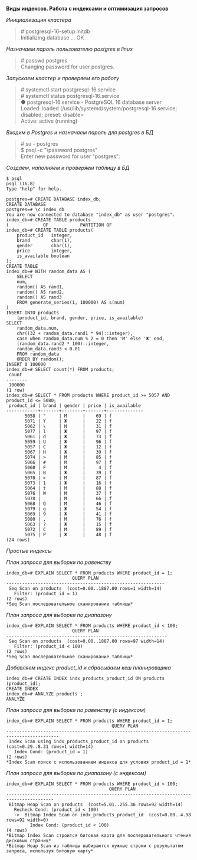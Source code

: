 **Виды индексов. Работа с индексами и оптимизация запросов**  
  
*Инициализация кластера*  
> \# postgresql-16-setup initdb  
> Initializing database ... OK  
  
*Назначаем пароль пользователю postgres в linux*  
> \# passwd postgres  
> Changing password for user postgres.  
  
*Запускаем кластер и проверяем его работу*  
> \# systemctl start postgresql-16.service  
> \# systemctl status postgresql-16.service  
> ● postgresql-16.service - PostgreSQL 16 database server  
> Loaded: loaded (/usr/lib/systemd/system/postgresql-16.service; disabled; preset: disable>  
> Active: active (running)  
  
*Входим в Postgres и назначаем пароль для postgres в БД*  
> \# su - postgres  
> \$ psql -c "\password postgres"  
> Enter new password for user "postgres":  
  
*Создаем, наполняем и проверяем таблицу в БД*  
```
$ psql 
psql (16.8)
Type "help" for help.

postgres=# CREATE DATABASE index_db;
CREATE DATABASE
postgres=# \c index_db 
You are now connected to database "index_db" as user "postgres".
index_db=# CREATE TABLE products 
(             OF            PARTITION OF  
index_db=# CREATE TABLE products(
    product_id   integer,
    brand        char(1),
    gender       char(1),
    price        integer,
    is_available boolean
);
CREATE TABLE
index_db=# WITH random_data AS (
    SELECT
    num,
    random() AS rand1,
    random() AS rand2,
    random() AS rand3
    FROM generate_series(1, 100000) AS s(num)
)
INSERT INTO products
    (product_id, brand, gender, price, is_available)
SELECT
    random_data.num,
    chr((32 + random_data.rand1 * 94)::integer),
    case when random_data.num % 2 = 0 then 'М' else 'Ж' end,
    (random_data.rand2 * 100)::integer,
    random_data.rand3 < 0.01
    FROM random_data
    ORDER BY random();
INSERT 0 100000
index_db=# SELECT count(*) FROM products;
 count  
--------
 100000
(1 row)
index_db=# SELECT * FROM products WHERE product_id >= 5057 AND product_id <= 5080;
 product_id | brand | gender | price | is_available 
------------+-------+--------+-------+--------------
       5058 | "     | М      |    69 | f
       5071 | Y     | Ж      |    22 | f
       5062 | \     | М      |    31 | f
       5077 | l     | Ж      |    97 | f
       5061 | d     | Ж      |    73 | f
       5059 | U     | Ж      |    96 | f
       5057 | C     | Ж      |    12 | f
       5067 | H     | Ж      |    39 | f
       5074 | >     | М      |    85 | f
       5066 | #     | М      |    97 | f
       5060 | F     | М      |     4 | f
       5065 | B     | Ж      |    39 | f
       5070 | >     | М      |    87 | f
       5073 | 1     | Ж      |    16 | f
       5064 | t     | М      |    88 | f
       5076 | W     | М      |    37 | f
       5078 | _     | М      |    66 | f
       5068 | Q     | М      |    46 | f
       5079 | g     | Ж      |    54 | f
       5069 | 9     | Ж      |    41 | f
       5080 | ,     | М      |    76 | f
       5063 | ?     | Ж      |    15 | f
       5072 | C     | М      |    89 | f
       5075 | P     | Ж      |    48 | f
(24 rows)
```
  
*Простые индексы*  
  
*План запроса для выборки по равенству*  
```
index_db=# EXPLAIN SELECT * FROM products WHERE product_id = 1;
                         QUERY PLAN                         
------------------------------------------------------------
 Seq Scan on products  (cost=0.00..1887.00 rows=1 width=14)
   Filter: (product_id = 1)
(2 rows)
*Seq Scan последовательное сканирование таблицы*
```
*План запроса для выборки по диапазону*  
```
index_db=# EXPLAIN SELECT * FROM products WHERE product_id < 100;
                         QUERY PLAN                          
-------------------------------------------------------------
 Seq Scan on products  (cost=0.00..1887.00 rows=97 width=14)
   Filter: (product_id < 100)
(2 rows)
*Seq Scan последовательное сканирование таблицы*
```
  
*Добавляем индекс product_id и сбрасываем кеш планировщика*  
```
index_db=# CREATE INDEX indx_products_product_id ON products (product_id);
CREATE INDEX
index_db=# ANALYZE products ;
ANALYZE
```
  
*План запроса для выборки по равенству (с индексом)*  
```
index_db=# EXPLAIN SELECT * FROM products WHERE product_id = 1;
                                        QUERY PLAN                                        
------------------------------------------------------------------------------------------
 Index Scan using indx_products_product_id on products  (cost=0.29..8.31 rows=1 width=14)
   Index Cond: (product_id = 1)
(2 rows)
*Index Scan поиск с использованием индекса для условия product_id = 1*
```
*План запроса для выборки по диапазону (с индексом)*  
```
index_db=# EXPLAIN SELECT * FROM products WHERE product_id < 100;
                                       QUERY PLAN                                       
----------------------------------------------------------------------------------------
 Bitmap Heap Scan on products  (cost=5.01..255.36 rows=92 width=14)
   Recheck Cond: (product_id < 100)
   ->  Bitmap Index Scan on indx_products_product_id  (cost=0.00..4.98 rows=92 width=0)
         Index Cond: (product_id < 100)
(4 rows)
*Bitmap Index Scan строится битовая карта для последовательного чтения дисковых страниц*
*Bitmap Heap Scan из таблицы выбираются нужные строки с результатом запроса, используя битовую карту*
```
